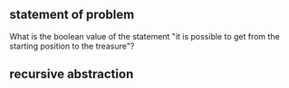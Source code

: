 ## statement of problem
What is the boolean value of the statement "it is possible to get from the starting position to the treasure"?

## recursive abstraction
